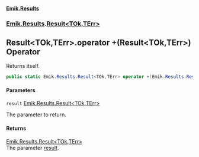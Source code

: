 #### [Emik.Results](index.md 'index')
### [Emik.Results](Emik.Results.md 'Emik.Results').[Result&lt;TOk,TErr&gt;](Result_TOk,TErr_.md 'Emik.Results.Result<TOk,TErr>')

## Result<TOk,TErr>.operator +(Result<TOk,TErr>) Operator

Returns itself.

```csharp
public static Emik.Results.Result<TOk,TErr> operator +(Emik.Results.Result<TOk,TErr> result);
```
#### Parameters

<a name='Emik.Results.Result_TOk,TErr_.op_UnaryPlus(Emik.Results.Result_TOk,TErr_).result'></a>

`result` [Emik.Results.Result&lt;](Result_TOk,TErr_.md 'Emik.Results.Result<TOk,TErr>')[TOk](Result_TOk,TErr_.md#Emik.Results.Result_TOk,TErr_.TOk 'Emik.Results.Result<TOk,TErr>.TOk')[,](Result_TOk,TErr_.md 'Emik.Results.Result<TOk,TErr>')[TErr](Result_TOk,TErr_.md#Emik.Results.Result_TOk,TErr_.TErr 'Emik.Results.Result<TOk,TErr>.TErr')[&gt;](Result_TOk,TErr_.md 'Emik.Results.Result<TOk,TErr>')

The parameter to return.

#### Returns
[Emik.Results.Result&lt;](Result_TOk,TErr_.md 'Emik.Results.Result<TOk,TErr>')[TOk](Result_TOk,TErr_.md#Emik.Results.Result_TOk,TErr_.TOk 'Emik.Results.Result<TOk,TErr>.TOk')[,](Result_TOk,TErr_.md 'Emik.Results.Result<TOk,TErr>')[TErr](Result_TOk,TErr_.md#Emik.Results.Result_TOk,TErr_.TErr 'Emik.Results.Result<TOk,TErr>.TErr')[&gt;](Result_TOk,TErr_.md 'Emik.Results.Result<TOk,TErr>')  
The parameter [result](Result_TOk,TErr_.op_UnaryPlus.uq4j1jNH7viVhVPFwC8X3w.md#Emik.Results.Result_TOk,TErr_.op_UnaryPlus(Emik.Results.Result_TOk,TErr_).result 'Emik.Results.Result<TOk,TErr>.op_UnaryPlus(Emik.Results.Result<TOk,TErr>).result').